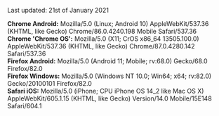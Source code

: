 Last updated: 21st of January 2021

<b>Chrome Android:</b> Mozilla/5.0 (Linux; Android 10) AppleWebKit/537.36 (KHTML, like Gecko) Chrome/86.0.4240.198 Mobile Safari/537.36<br>
<b>Chrome 'Chrome OS':</b> Mozilla/5.0 (X11; CrOS x86_64 13505.100.0) AppleWebKit/537.36 (KHTML, like Gecko) Chrome/87.0.4280.142 Safari/537.36<br>
<b>Firefox Android:</b> Mozilla/5.0 (Android 11; Mobile; rv:68.0) Gecko/68.0 Firefox/82.0<br>
<b>Firefox Windows:</b> Mozilla/5.0 (Windows NT 10.0; Win64; x64; rv:82.0) Gecko/20100101 Firefox/82.0<br>
<b>Safari iOS:</b> Mozilla/5.0 (iPhone; CPU iPhone OS 14_2 like Mac OS X) AppleWebKit/605.1.15 (KHTML, like Gecko) Version/14.0 Mobile/15E148 Safari/604.1
